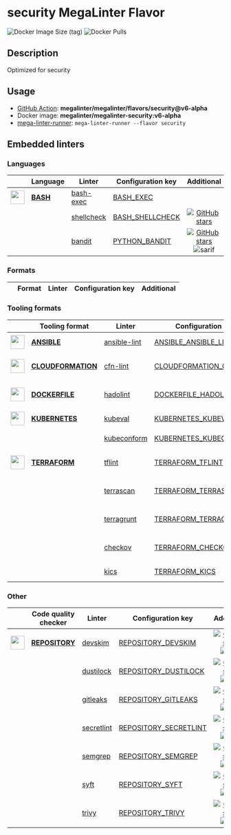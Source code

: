 # security MegaLinter Flavor

![Docker Image Size (tag)](https://img.shields.io/docker/image-size/megalinter/megalinter-security/v6-alpha)
![Docker Pulls](https://img.shields.io/docker/pulls/megalinter/megalinter-security)

## Description

Optimized for security

## Usage

- [GitHub Action](https://megalinter.github.io/v6-alpha/installation/#github-action): **megalinter/megalinter/flavors/security@v6-alpha**
- Docker image: **megalinter/megalinter-security:v6-alpha**
- [mega-linter-runner](https://megalinter.github.io/v6-alpha/mega-linter-runner/): `mega-linter-runner --flavor security`

## Embedded linters

### Languages

|                                                                            <!-- -->                                                                            | Language                                                            | Linter                                                                           | Configuration key                                                                     |                                                                               Additional                                                                                |
|:--------------------------------------------------------------------------------------------------------------------------------------------------------------:|---------------------------------------------------------------------|----------------------------------------------------------------------------------|---------------------------------------------------------------------------------------|:-----------------------------------------------------------------------------------------------------------------------------------------------------------------------:|
| <img src="https://github.com/megalinter/megalinter/raw/main/docs/assets/icons/bash.ico" alt="" height="32px" class="megalinter-icon"></a> <!-- linter-icon --> | [**BASH**](https://megalinter.github.io/v6-alpha/descriptors/bash/) | [bash-exec](https://megalinter.github.io/v6-alpha/descriptors/bash_bash_exec/)   | [BASH_EXEC](https://megalinter.github.io/v6-alpha/descriptors/bash_bash_exec/)        |                                                                                                                                                                         |
|                                                                 <!-- --> <!-- linter-icon -->                                                                  |                                                                     | [shellcheck](https://megalinter.github.io/v6-alpha/descriptors/bash_shellcheck/) | [BASH_SHELLCHECK](https://megalinter.github.io/v6-alpha/descriptors/bash_shellcheck/) |                  [![GitHub stars](https://img.shields.io/github/stars/koalaman/shellcheck?cacheSeconds=3600)](https://github.com/koalaman/shellcheck)                   |
|                                                                 <!-- --> <!-- linter-icon -->                                                                  |                                                                     | [bandit](https://megalinter.github.io/v6-alpha/descriptors/python_bandit/)       | [PYTHON_BANDIT](https://megalinter.github.io/v6-alpha/descriptors/python_bandit/)     | [![GitHub stars](https://img.shields.io/github/stars/PyCQA/bandit?cacheSeconds=3600)](https://github.com/PyCQA/bandit) ![sarif](https://shields.io/badge/-SARIF-orange) |

### Formats

| <!-- --> | Format | Linter | Configuration key | Additional  |
| :---: | ----------------- | -------------- | ------------ | :-----:  |

### Tooling formats

|                                                                                 <!-- -->                                                                                 | Tooling format                                                                          | Linter                                                                                   | Configuration key                                                                                     |                                                                                              Additional                                                                                               |
|:------------------------------------------------------------------------------------------------------------------------------------------------------------------------:|-----------------------------------------------------------------------------------------|------------------------------------------------------------------------------------------|-------------------------------------------------------------------------------------------------------|:-----------------------------------------------------------------------------------------------------------------------------------------------------------------------------------------------------:|
|    <img src="https://github.com/megalinter/megalinter/raw/main/docs/assets/icons/ansible.ico" alt="" height="32px" class="megalinter-icon"></a> <!-- linter-icon -->     | [**ANSIBLE**](https://megalinter.github.io/v6-alpha/descriptors/ansible/)               | [ansible-lint](https://megalinter.github.io/v6-alpha/descriptors/ansible_ansible_lint/)  | [ANSIBLE_ANSIBLE_LINT](https://megalinter.github.io/v6-alpha/descriptors/ansible_ansible_lint/)       |                                [![GitHub stars](https://img.shields.io/github/stars/ansible/ansible-lint?cacheSeconds=3600)](https://github.com/ansible/ansible-lint)                                 |
| <img src="https://github.com/megalinter/megalinter/raw/main/docs/assets/icons/cloudformation.ico" alt="" height="32px" class="megalinter-icon"></a> <!-- linter-icon --> | [**CLOUDFORMATION**](https://megalinter.github.io/v6-alpha/descriptors/cloudformation/) | [cfn-lint](https://megalinter.github.io/v6-alpha/descriptors/cloudformation_cfn_lint/)   | [CLOUDFORMATION_CFN_LINT](https://megalinter.github.io/v6-alpha/descriptors/cloudformation_cfn_lint/) | [![GitHub stars](https://img.shields.io/github/stars/aws-cloudformation/cfn-lint?cacheSeconds=3600)](https://github.com/aws-cloudformation/cfn-lint) ![sarif](https://shields.io/badge/-SARIF-orange) |
|   <img src="https://github.com/megalinter/megalinter/raw/main/docs/assets/icons/dockerfile.ico" alt="" height="32px" class="megalinter-icon"></a> <!-- linter-icon -->   | [**DOCKERFILE**](https://megalinter.github.io/v6-alpha/descriptors/dockerfile/)         | [hadolint](https://megalinter.github.io/v6-alpha/descriptors/dockerfile_hadolint/)       | [DOCKERFILE_HADOLINT](https://megalinter.github.io/v6-alpha/descriptors/dockerfile_hadolint/)         |           [![GitHub stars](https://img.shields.io/github/stars/hadolint/hadolint?cacheSeconds=3600)](https://github.com/hadolint/hadolint) ![sarif](https://shields.io/badge/-SARIF-orange)           |
|   <img src="https://github.com/megalinter/megalinter/raw/main/docs/assets/icons/kubernetes.ico" alt="" height="32px" class="megalinter-icon"></a> <!-- linter-icon -->   | [**KUBERNETES**](https://megalinter.github.io/v6-alpha/descriptors/kubernetes/)         | [kubeval](https://megalinter.github.io/v6-alpha/descriptors/kubernetes_kubeval/)         | [KUBERNETES_KUBEVAL](https://megalinter.github.io/v6-alpha/descriptors/kubernetes_kubeval/)           |                                 [![GitHub stars](https://img.shields.io/github/stars/instrumenta/kubeval?cacheSeconds=3600)](https://github.com/instrumenta/kubeval)                                  |
|                                                                      <!-- --> <!-- linter-icon -->                                                                       |                                                                                         | [kubeconform](https://megalinter.github.io/v6-alpha/descriptors/kubernetes_kubeconform/) | [KUBERNETES_KUBECONFORM](https://megalinter.github.io/v6-alpha/descriptors/kubernetes_kubeconform/)   |                                   [![GitHub stars](https://img.shields.io/github/stars/yannh/kubeconform?cacheSeconds=3600)](https://github.com/yannh/kubeconform)                                    |
|   <img src="https://github.com/megalinter/megalinter/raw/main/docs/assets/icons/terraform.ico" alt="" height="32px" class="megalinter-icon"></a> <!-- linter-icon -->    | [**TERRAFORM**](https://megalinter.github.io/v6-alpha/descriptors/terraform/)           | [tflint](https://megalinter.github.io/v6-alpha/descriptors/terraform_tflint/)            | [TERRAFORM_TFLINT](https://megalinter.github.io/v6-alpha/descriptors/terraform_tflint/)               |    [![GitHub stars](https://img.shields.io/github/stars/terraform-linters/tflint?cacheSeconds=3600)](https://github.com/terraform-linters/tflint) ![sarif](https://shields.io/badge/-SARIF-orange)    |
|                                                                      <!-- --> <!-- linter-icon -->                                                                       |                                                                                         | [terrascan](https://megalinter.github.io/v6-alpha/descriptors/terraform_terrascan/)      | [TERRAFORM_TERRASCAN](https://megalinter.github.io/v6-alpha/descriptors/terraform_terrascan/)         |          [![GitHub stars](https://img.shields.io/github/stars/accurics/terrascan?cacheSeconds=3600)](https://github.com/accurics/terrascan) ![sarif](https://shields.io/badge/-SARIF-orange)          |
|                                                                      <!-- --> <!-- linter-icon -->                                                                       |                                                                                         | [terragrunt](https://megalinter.github.io/v6-alpha/descriptors/terraform_terragrunt/)    | [TERRAFORM_TERRAGRUNT](https://megalinter.github.io/v6-alpha/descriptors/terraform_terragrunt/)       |   [![GitHub stars](https://img.shields.io/github/stars/gruntwork-io/terragrunt?cacheSeconds=3600)](https://github.com/gruntwork-io/terragrunt) ![autofix](https://shields.io/badge/-autofix-green)    |
|                                                                      <!-- --> <!-- linter-icon -->                                                                       |                                                                                         | [checkov](https://megalinter.github.io/v6-alpha/descriptors/terraform_checkov/)          | [TERRAFORM_CHECKOV](https://megalinter.github.io/v6-alpha/descriptors/terraform_checkov/)             |        [![GitHub stars](https://img.shields.io/github/stars/bridgecrewio/checkov?cacheSeconds=3600)](https://github.com/bridgecrewio/checkov) ![sarif](https://shields.io/badge/-SARIF-orange)        |
|                                                                      <!-- --> <!-- linter-icon -->                                                                       |                                                                                         | [kics](https://megalinter.github.io/v6-alpha/descriptors/terraform_kics/)                | [TERRAFORM_KICS](https://megalinter.github.io/v6-alpha/descriptors/terraform_kics/)                   |                                      [![GitHub stars](https://img.shields.io/github/stars/checkmarx/kics?cacheSeconds=3600)](https://github.com/checkmarx/kics)                                       |

### Other

|                                                                             <!-- -->                                                                              | Code quality checker                                                            | Linter                                                                                 | Configuration key                                                                                 |                                                                                        Additional                                                                                         |
|:-----------------------------------------------------------------------------------------------------------------------------------------------------------------:|---------------------------------------------------------------------------------|----------------------------------------------------------------------------------------|---------------------------------------------------------------------------------------------------|:-----------------------------------------------------------------------------------------------------------------------------------------------------------------------------------------:|
| <img src="https://github.com/megalinter/megalinter/raw/main/docs/assets/icons/default.ico" alt="" height="32px" class="megalinter-icon"></a> <!-- linter-icon --> | [**REPOSITORY**](https://megalinter.github.io/v6-alpha/descriptors/repository/) | [devskim](https://megalinter.github.io/v6-alpha/descriptors/repository_devskim/)       | [REPOSITORY_DEVSKIM](https://megalinter.github.io/v6-alpha/descriptors/repository_devskim/)       |     [![GitHub stars](https://img.shields.io/github/stars/microsoft/DevSkim?cacheSeconds=3600)](https://github.com/microsoft/DevSkim) ![sarif](https://shields.io/badge/-SARIF-orange)     |
|                                                                   <!-- --> <!-- linter-icon -->                                                                   |                                                                                 | [dustilock](https://megalinter.github.io/v6-alpha/descriptors/repository_dustilock/)   | [REPOSITORY_DUSTILOCK](https://megalinter.github.io/v6-alpha/descriptors/repository_dustilock/)   |   [![GitHub stars](https://img.shields.io/github/stars/Checkmarx/dustilock?cacheSeconds=3600)](https://github.com/Checkmarx/dustilock) ![sarif](https://shields.io/badge/-SARIF-orange)   |
|                                                                   <!-- --> <!-- linter-icon -->                                                                   |                                                                                 | [gitleaks](https://megalinter.github.io/v6-alpha/descriptors/repository_gitleaks/)     | [REPOSITORY_GITLEAKS](https://megalinter.github.io/v6-alpha/descriptors/repository_gitleaks/)     |  [![GitHub stars](https://img.shields.io/github/stars/zricethezav/gitleaks?cacheSeconds=3600)](https://github.com/zricethezav/gitleaks) ![sarif](https://shields.io/badge/-SARIF-orange)  |
|                                                                   <!-- --> <!-- linter-icon -->                                                                   |                                                                                 | [secretlint](https://megalinter.github.io/v6-alpha/descriptors/repository_secretlint/) | [REPOSITORY_SECRETLINT](https://megalinter.github.io/v6-alpha/descriptors/repository_secretlint/) | [![GitHub stars](https://img.shields.io/github/stars/secretlint/secretlint?cacheSeconds=3600)](https://github.com/secretlint/secretlint) ![sarif](https://shields.io/badge/-SARIF-orange) |
|                                                                   <!-- --> <!-- linter-icon -->                                                                   |                                                                                 | [semgrep](https://megalinter.github.io/v6-alpha/descriptors/repository_semgrep/)       | [REPOSITORY_SEMGREP](https://megalinter.github.io/v6-alpha/descriptors/repository_semgrep/)       |  [![GitHub stars](https://img.shields.io/github/stars/returntocorp/semgrep?cacheSeconds=3600)](https://github.com/returntocorp/semgrep) ![sarif](https://shields.io/badge/-SARIF-orange)  |
|                                                                   <!-- --> <!-- linter-icon -->                                                                   |                                                                                 | [syft](https://megalinter.github.io/v6-alpha/descriptors/repository_syft/)             | [REPOSITORY_SYFT](https://megalinter.github.io/v6-alpha/descriptors/repository_syft/)             |          [![GitHub stars](https://img.shields.io/github/stars/anchore/syft?cacheSeconds=3600)](https://github.com/anchore/syft) ![sarif](https://shields.io/badge/-SARIF-orange)          |
|                                                                   <!-- --> <!-- linter-icon -->                                                                   |                                                                                 | [trivy](https://megalinter.github.io/v6-alpha/descriptors/repository_trivy/)           | [REPOSITORY_TRIVY](https://megalinter.github.io/v6-alpha/descriptors/repository_trivy/)           |    [![GitHub stars](https://img.shields.io/github/stars/aquasecurity/trivy?cacheSeconds=3600)](https://github.com/aquasecurity/trivy) ![sarif](https://shields.io/badge/-SARIF-orange)    |

